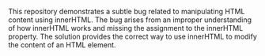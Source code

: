 This repository demonstrates a subtle bug related to manipulating HTML content using innerHTML. The bug arises from an improper understanding of how innerHTML works and missing the assignment to the innerHTML property. The solution provides the correct way to use innerHTML to modify the content of an HTML element.